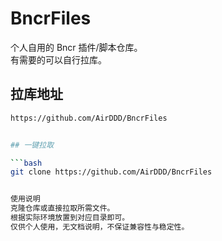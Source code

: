 # BncrFiles

个人自用的 Bncr 插件/脚本仓库。  
有需要的可以自行拉库。

## 拉库地址

```bash
https://github.com/AirDDD/BncrFiles


## 一键拉取

```bash
git clone https://github.com/AirDDD/BncrFiles


使用说明
克隆仓库或直接拉取所需文件。
根据实际环境放置到对应目录即可。
仅供个人使用，无文档说明，不保证兼容性与稳定性。

